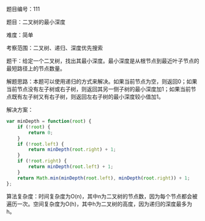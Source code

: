 题目编号：111

题目：二叉树的最小深度

难度：简单

考察范围：二叉树、递归、深度优先搜索

题干：给定一个二叉树，找出其最小深度。最小深度是从根节点到最近叶子节点的最短路径上的节点数量。

解题思路：本题可以使用递归的方式来解决。如果当前节点为空，则返回0；如果当前节点没有左子树或右子树，则返回其另一侧子树的最小深度加1；如果当前节点既有左子树又有右子树，则返回左右子树的最小深度较小值加1。

解决方案：

```javascript
var minDepth = function(root) {
    if (!root) {
        return 0;
    }
    if (!root.left) {
        return minDepth(root.right) + 1;
    }
    if (!root.right) {
        return minDepth(root.left) + 1;
    }
    return Math.min(minDepth(root.left), minDepth(root.right)) + 1;
};
```

算法复杂度：时间复杂度为O(n)，其中n为二叉树的节点数，因为每个节点都会被遍历一次。空间复杂度为O(h)，其中h为二叉树的高度，因为递归的深度最多为h。
